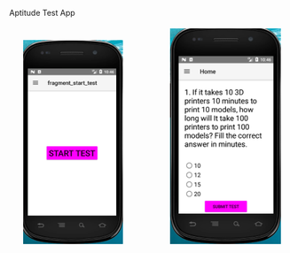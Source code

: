 Aptitude Test App
<pre>   <img src="app/images/1.PNG" width="180">          <img src="app/images/2.PNG" width="200">          <img src="app/images/3.PNG" width="200"><pre>
